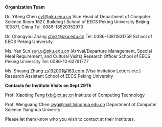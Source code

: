 
**Organization Team**

Dr. Yifeng Chen [cyf@pku.edu.cn](mailto:cyf@pku.edu.cn)
Vice Head of Department of Computer Science
Room 1627, Building I
School of EECS
Peking University
Beijing 100871, China
Tel: 0086-13520352973

Dr. Changyou Zhang [chyz@pku.edu.cn](mailto:chyz@pku.edu.cn)
Tel: 0086-13811931759
School of EECS
Peking University

Ms. Yan Sun [sun.y@pku.edu.cn](mailto:sun.y@pku.edu.cn)
(Arrival/Departure Management, Special Meal Requirement, and Cultural Visits)
Research Officer
School of EECS
Peking University
Tel: 0086-10-62761777

Ms. Shuang Zhang [zs192001@163.com](mailto:zs192001@163.com)
(Visa Invitation Letters etc.)
Research Assistant
School of EECS
Peking University


**Contacts for Institute Visits on Sept 29Th**

Prof. Xiaobing Feng [fxb@ict.ac.cn](mailto:fxb@ict.ac.cn)
Institute of Computing Technology

Prof. Wenguang Chen [cwg@mail.tsinghua.edu.cn](mailto:cwg@mail.tsinghua.edu.cn)
Department of Computer Science
Tsinghua Univerity

Please let them know who you wish to contact at their institutes.
